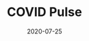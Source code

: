 ---
title: COVID Pulse
date: '2020-07-25'
area: clinical
subdomain: Remote Monitoring
authors:
  - authorimage: /images/uploads/katlee.jpg
    authorname: 'Kathleen Lee, MD'
    authorrole: Medical Director, COVID Pulse
  - authorimage: /images/uploads/DavidDo.jpg
    authorname: 'David Do, MD'
    authorrole: Clinical Informatics Lead
summary: >-
  COVID Pulse was designed partly in response to reports that some patients with Covid-19 have little dyspnea, despite concerning hypoxemia (low blood oxygen). This program enrolls patients from emergency departments with depressed oxygen saturations, providing them with pulse oximeters, and escalates to care based on declines in measured oxygen saturation.
results:
  - result: >-
      Enhanced monitoring of patients
  - result: >-
      Objective escalations based on PulseOx readings
  - result: >-
      $2.5M PCORI award
features:
  - feature: Two-way Texting
  - feature: EHR Integration
spotlight: false
pubs:
  - pubURL: 
    pubname: >-
      
condition: COVID-19
intervention: Remote monitoring
outcome: Efficient resource utilization while ensuring patient safety
dedicatedpage: 
externalurl: 
label: Standard of Care 
image: /images/dailycheckin2.jpg
solution_area: COVID-19 Response Solutions
---